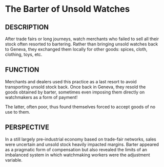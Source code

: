 ---
---
# The Barter of Unsold Watches

## DESCRIPTION
After trade fairs or long journeys, watch merchants who failed to sell all their stock often resorted to bartering. Rather than bringing unsold watches back to Geneva, they exchanged them locally for other goods: spices, cloth, clothing, toys, etc.

## FUNCTION
Merchants and dealers used this practice as a last resort to avoid transporting unsold stock back. Once back in Geneva, they resold the goods obtained by barter, sometimes even imposing them directly on watchmakers as a form of payment!

The latter, often poor, thus found themselves forced to accept goods of no use to them.

## PERSPECTIVE
In a still largely pre-industrial economy based on trade-fair networks, sales were uncertain and unsold stock heavily impacted margins. Barter appeared as a pragmatic form of compensation but also revealed the limits of an imbalanced system in which watchmaking workers were the adjustment variable.

